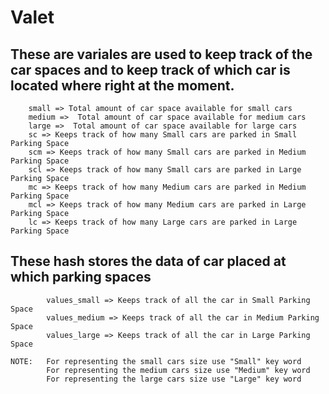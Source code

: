 # Valet

   ## These are variales are used to keep track of the car spaces and to keep track of which car is located where right at the moment.
        small => Total amount of car space available for small cars 
        medium =>  Total amount of car space available for medium cars 
        large =>  Total amount of car space available for large cars
        sc => Keeps track of how many Small cars are parked in Small Parking Space
        scm => Keeps track of how many Small cars are parked in Medium Parking Space
        scl => Keeps track of how many Small cars are parked in Large Parking Space 
        mc => Keeps track of how many Medium cars are parked in Medium Parking Space
        mcl => Keeps track of how many Medium cars are parked in Large Parking Space
        lc => Keeps track of how many Large cars are parked in Large Parking Space
        
 ## These hash stores the data of car placed at which parking spaces
 ```
         values_small => Keeps track of all the car in Small Parking Space
         values_medium => Keeps track of all the car in Medium Parking Space
         values_large => Keeps track of all the car in Large Parking Space
 ```
 ``` 
 NOTE:   For representing the small cars size use "Small" key word
         For representing the medium cars size use "Medium" key word
         For representing the large cars size use "Large" key word
 ```
